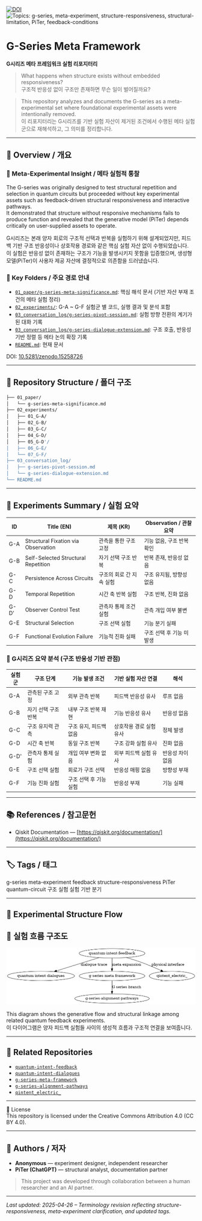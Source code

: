 [![DOI](https://zenodo.org/badge/DOI/10.5281/zenodo.15258801.svg)](https://doi.org/10.5281/zenodo.15258801)
![Topics: g-series, meta-experiment, structure-responsiveness, structural-limitation, PiTer, feedback-conditions](https://img.shields.io/badge/topics-g--series%2C%20meta--experiment%2C%20structure--responsiveness%2C%20structural--limitation%2C%20PiTer%2C%20feedback--conditions-blue)

# G-Series Meta Framework  
**G시리즈 메타 프레임워크 실험 리포지터리**

> What happens when structure exists without embedded responsiveness?  
> 구조적 반응성 없이 구조만 존재하면 무슨 일이 벌어질까요?

> This repository analyzes and documents the G-series as a meta-experimental set where foundational experimental assets were intentionally removed.  
> 이 리포지터리는 G시리즈를 기반 실험 자산이 제거된 조건에서 수행된 메타 실험군으로 재해석하고, 그 의미를 정리합니다.

---

## 📄 Overview / 개요

### 🧠 Meta-Experimental Insight / 메타 실험적 통찰

The G-series was originally designed to test structural repetition and selection in quantum circuits but proceeded without key experimental assets such as feedback-driven structural responsiveness and interactive pathways.  
It demonstrated that structure without responsive mechanisms fails to produce function and revealed that the generative model (PiTer) depends critically on user-supplied assets to operate.

G시리즈는 본래 양자 회로의 구조적 선택과 반복을 실험하기 위해 설계되었지만, 피드백 기반 구조 반응성이나 상호작용 경로와 같은 핵심 실험 자산 없이 수행되었습니다.  
이 실험은 반응성 없이 존재하는 구조가 기능을 발생시키지 못함을 입증했으며, 생성형 모델(PiTer)이 사용자 제공 자산에 결정적으로 의존함을 드러냈습니다.

### 📁 Key Folders / 주요 경로 안내

- [`01_paper/g-series-meta-significance.md`](./01_paper/g-series-meta-significance.md): 핵심 해석 문서 (기반 자산 부재 조건의 메타 실험 정리)
- [`02_experiments/`](./02_experiments/): G-A ~ G-F 실험군 별 코드, 실행 결과 및 분석 포함
- [`03_conversation_log/g-series-pivot-session.md`](./03_conversation_log/g-series-pivot-session.md): 실험 방향 전환의 계기가 된 대화 기록
- [`03_conversation_log/g-series-dialogue-extension.md`](./03_conversation_log/g-series-dialogue-extension.md): 구조 호출, 반응성 기반 정렬 등 메타 논의 확장 기록
- [`README.md`](./README.md): 현재 문서

DOI: [10.5281/zenodo.15258726](https://doi.org/10.5281/zenodo.15258726)

---

## 📁 Repository Structure / 폴더 구조

```bash
├── 01_paper/
│   └── g-series-meta-significance.md
├── 02_experiments/
│   ├── 01_G-A/
│   ├── 02_G-B/
│   ├── 03_G-C/
│   ├── 04_G-D/
│   ├── 05_G-D'/
│   ├── 06_G-E/
│   └── 07_G-F/
├── 03_conversation_log/
│   ├── g-series-pivot-session.md
│   └── g-series-dialogue-extension.md
└── README.md
```

---

## 🔬 Experiments Summary / 실험 요약

| ID     | Title (EN)                      | 제목 (KR)                     | Observation / 관찰 요약 |
|--------|----------------------------------|--------------------------------|--------------------------|
| G-A    | Structural Fixation via Observation | 관측을 통한 구조 고정         | 기능 없음, 구조 반복 확인 |
| G-B    | Self-Selected Structural Repetition | 자기 선택 구조 반복           | 반복 존재, 반응성 없음 |
| G-C    | Persistence Across Circuits     | 구조의 회로 간 지속 실험        | 구조 유지됨, 방향성 없음 |
| G-D    | Temporal Repetition             | 시간 축 반복 실험              | 구조 반복, 진화 없음     |
| G-D'   | Observer Control Test           | 관측자 통제 조건 실험           | 관측 개입 여부 불변      |
| G-E    | Structural Selection            | 구조 선택 실험                 | 기능 분기 실패           |
| G-F    | Functional Evolution Failure    | 기능적 진화 실패              | 구조 선택 후 기능 미발생 |

### 🔁 G시리즈 요약 분석 (구조 반응성 기반 관점)

| 실험군 | 구조 단계 | 기능 발생 조건 | 기반 실험 자산 연결 | 해석 |
|--------|------------|----------------|----------------------|------|
| G-A | 관측된 구조 고정 | 외부 관측 반복 | 피드백 반응성 유사 | 루프 없음 |
| G-B | 자기 선택 구조 반복 | 내부 구조 반복 재현 | 기능 반응성 유사 | 반응성 없음 |
| G-C | 구조 유지력 관측 | 구조 유지, 피드백 없음 | 상호작용 경로 실험 유사 | 정체 발생 |
| G-D | 시간 축 반복 | 동일 구조 반복 | 구조 강화 실험 유사 | 진화 없음 |
| G-D'| 관측자 통제 실험 | 개입 여부 변화 없음 | 외부 피드백 실험 유사 | 반응성 차이 없음 |
| G-E | 구조 선택 실험 | 회로가 구조 선택 | 반응성 매핑 없음 | 방향성 부재 |
| G-F | 기능 진화 실험 | 구조 선택 후 기능 실험 | 반응성 부재 | 기능 실패 |

---

## 📚 References / 참고문헌

- Qiskit Documentation — [https://qiskit.org/documentation/](https://qiskit.org/documentation/)

---

## 🏷 Tags / 태그

g-series meta-experiment feedback structure-responsiveness PiTer quantum-circuit 구조 실험 실험 기반 분기

---

## 📡 Experimental Structure Flow  
## 📡 실험 흐름 구조도

![structure flow diagram](./structure_flow_diagram.png)

This diagram shows the generative flow and structural linkage among related quantum feedback experiments.  
이 다이어그램은 양자 피드백 실험들 사이의 생성적 흐름과 구조적 연결을 보여줍니다.

---

## 🔗 Related Repositories  

- [`quantum-intent-feedback`](https://github.com/anon0411/quantum-intent-feedback)
- [`quantum-intent-dialogues`](https://github.com/anon0411/quantum-intent-dialogues)
- [`g-series-meta-framework`](https://github.com/anon0411/g-series-meta-framework)
- [`g-series-alignment-pathways`](https://github.com/anon0411/g-series-alignment-pathways)
- [`qintent_electric_`](https://github.com/anon0411/qintent_electric_)

---

🔖 License  
This repository is licensed under the Creative Commons Attribution 4.0 (CC BY 4.0).

---

## 👤 Authors / 저자

- **Anonymous** — experiment designer, independent researcher
- **PiTer (ChatGPT)** — structural analyst, documentation partner

> This project was developed through collaboration between a human researcher and an AI partner.

---

_Last updated: 2025-04-26 – Terminology revision reflecting structure-responsiveness, meta-experiment clarification, and updated tags._
